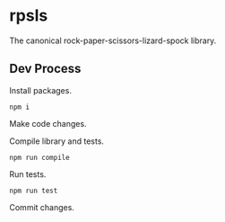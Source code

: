 # rpsls
The canonical rock-paper-scissors-lizard-spock library.


## Dev Process

Install packages.

```shell
npm i
```

Make code changes.

Compile library and tests.

```shell
npm run compile
```
Run tests.

```shell
npm run test
```

Commit changes.
